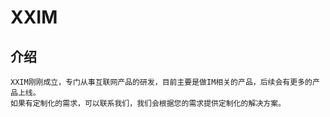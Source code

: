 # XXIM

## 介绍
    XXIM刚刚成立，专门从事互联网产品的研发，目前主要是做IM相关的产品，后续会有更多的产品上线。
    如果有定制化的需求，可以联系我们，我们会根据您的需求提供定制化的解决方案。